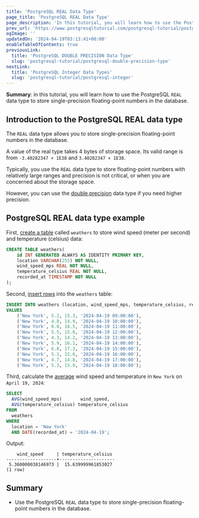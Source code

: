 ```yaml
---
title: 'PostgreSQL REAL Data Type'
page_title: 'PostgreSQL REAL Data Type'
page_description: 'In this tutorial, you will learn how to use the PostgreSQL REAL data type to store single-precision floating-point numbers in the database.'
prev_url: 'https://www.postgresqltutorial.com/postgresql-tutorial/postgresql-real-data-type/'
ogImage: ''
updatedOn: '2024-04-19T03:13:41+00:00'
enableTableOfContents: true
previousLink:
  title: 'PostgreSQL DOUBLE PRECISION Data Type'
  slug: 'postgresql-tutorial/postgresql-double-precision-type'
nextLink:
  title: 'PostgreSQL Integer Data Types'
  slug: 'postgresql-tutorial/postgresql-integer'
---
```


**Summary**: in this tutorial, you will learn how to use the PostgreSQL `REAL` data type to store single\-precision floating\-point numbers in the database.

## Introduction to the PostgreSQL REAL data type

The `REAL` data type allows you to store single\-precision floating\-point numbers in the database.

A value of the real type takes 4 bytes of storage space. Its valid range is from `-3.40282347 × 1E38` and `3.40282347 × 1E38`.

Typically, you use the `REAL` data type to store floating\-point numbers with relatively large ranges and precision is not critical, or when you are concerned about the storage space.

However, you can use the [double precision](postgresql-double-precision-type) data type if you need higher precision.

## PostgreSQL REAL data type example

First, [create a table](postgresql-create-table) called `weathers` to store wind speed (meter per second) and temperature (celsius) data:

```sql
CREATE TABLE weathers(
    id INT GENERATED ALWAYS AS IDENTITY PRIMARY KEY,
    location VARCHAR(255) NOT NULL,
    wind_speed_mps REAL NOT NULL,
    temperature_celsius REAL NOT NULL,
    recorded_at TIMESTAMP NOT NULL
);
```

Second, [insert rows](postgresql-insert) into the `weathers` table:

```sql
INSERT INTO weathers (location, wind_speed_mps, temperature_celsius, recorded_at)
VALUES
    ('New York', 5.2, 15.3, '2024-04-19 09:00:00'),
    ('New York', 4.8, 14.9, '2024-04-19 10:00:00'),
    ('New York', 6.0, 16.5, '2024-04-19 11:00:00'),
    ('New York', 5.5, 15.8, '2024-04-19 12:00:00'),
    ('New York', 4.3, 14.2, '2024-04-19 13:00:00'),
    ('New York', 5.9, 16.1, '2024-04-19 14:00:00'),
    ('New York', 6.8, 17.3, '2024-04-19 15:00:00'),
    ('New York', 5.1, 15.6, '2024-04-19 16:00:00'),
    ('New York', 4.7, 14.8, '2024-04-19 17:00:00'),
    ('New York', 5.3, 15.9, '2024-04-19 18:00:00');
```

Third, calculate the [average](../postgresql-aggregate-functions/postgresql-avg-function) wind speed and temperature in `New York` on `April 19, 2024`:

```sql
SELECT
  AVG(wind_speed_mps)       wind_speed,
  AVG(temperature_celsius) temperature_celsius
FROM
  weathers
WHERE
  location = 'New York'
  AND DATE(recorded_at) = '2024-04-19';
```

Output:

```text
    wind_speed     | temperature_celsius
-------------------+---------------------
 5.360000038146973 |  15.639999961853027
(1 row)
```

## Summary

- Use the PostgreSQL `REAL` data type to store single\-precision floating\-point numbers in the database.
